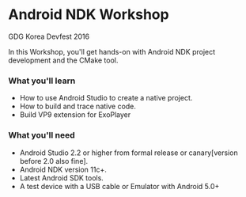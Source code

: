 # Android NDK Workshop
GDG Korea Devfest 2016


In this Workshop, you'll get hands-on with Android NDK project development and the CMake tool.

### What you'll learn

* How to use Android Studio to create a native project.
* How to build and trace native code.
* Build VP9 extension for ExoPlayer


### What you'll need
* Android Studio 2.2 or higher from formal release or canary[version before 2.0 also fine].
* Android NDK version 11c+.
* Latest Android SDK tools.
* A test device with a USB cable or Emulator with Android 5.0+
